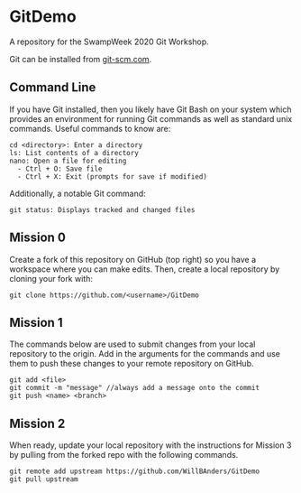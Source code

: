 # GitDemo

A repository for the SwampWeek 2020 Git Workshop.

Git can be installed from [git-scm.com](https://git-scm.com).

## Command Line

If you have Git installed, then you likely have Git Bash on your system which provides an environment for running Git commands as well as standard unix commands. Useful commands to know are:

```
cd <directory>: Enter a directory
ls: List contents of a directory
nano: Open a file for editing
  - Ctrl + O: Save file
  - Ctrl + X: Exit (prompts for save if modified)
```

Additionally, a notable Git command:

```
git status: Displays tracked and changed files
```

## Mission 0

Create a fork of this repository on GitHub (top right) so you have a workspace where you can make edits. Then, create a local repository by cloning your fork with:

```
git clone https://github.com/<username>/GitDemo
```

## Mission 1

The commands below are used to submit changes from your local repository to the
origin. Add in the arguments for the commands and use them to push these changes to your remote repository on GitHub.

```
git add <file>
git commit -m "message" //always add a message onto the commit
git push <name> <branch>
```

## Mission 2

When ready, update your local repository with the instructions for Mission 3 by
pulling from the forked repo with the following commands.

```
git remote add upstream https://github.com/WillBAnders/GitDemo
git pull upstream
```
